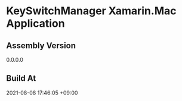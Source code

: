 KeySwitchManager Xamarin.Mac Application
==============================

## Assembly Version

0.0.0.0

## Build At

2021-08-08 17:46:05 +09:00
